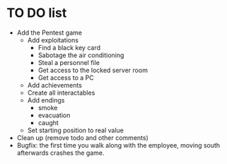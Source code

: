 # TO DO list

- Add the Pentest game
  - Add exploitations
    - Find a black key card
    - Sabotage the air conditioning
    - Steal a personnel file
    - Get access to the locked server room
    - Get access to a PC
  - Add achievements
  - Create all interactables
  - Add endings
    - smoke
    - evacuation
    - caught
  - Set starting position to real value
- Clean up (remove todo and other comments)
- Bugfix: the first time you walk along with the employee, moving south afterwards crashes the game.